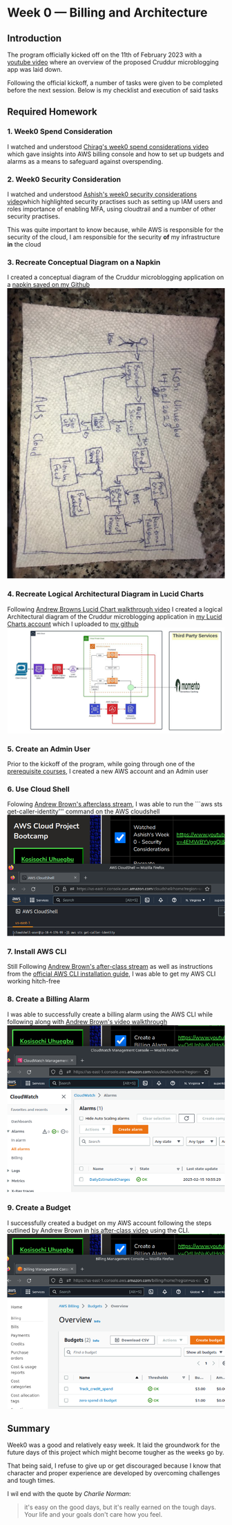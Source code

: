 # Week 0 — Billing and Architecture


## Introduction

The program officially kicked off on the 11th of February 2023 with a [youtube video](https://www.youtube.com/watch?v=SG8blanhAOg&list=PLBfufR7vyJJ7k25byhRXJldB5AiwgNnWv&index=12) where an overview of the proposed Cruddur microblogging app was laid down.

Following the official kickoff, a number of tasks were given to be completed before the next session. Below is my checklist and execution of said tasks


## Required Homework


### 1. Week0 Spend Consideration

I watched and understood [Chirag's week0 spend considerations video](https://www.youtube.com/watch?v=OVw3RrlP-sI&list=PLBfufR7vyJJ7k25byhRXJldB5AiwgNnWv&index=14) which gave insights into AWS billing console and how to set up budgets and alarms as a means to safeguard against overspending.


### 2. Week0 Security Consideration

I watched and understood [Ashish's week0 security considerations video](youtube.com/watch?v=OVw3RrlP-sI&list=PLBfufR7vyJJ7k25byhRXJldB5AiwgNnWv&index=15)which highlighted security practises such as setting up IAM users and roles importance of enabling MFA, using cloudtrail and a number of other security practises.

This was quite important to know because, while AWS is responsible for the security of the cloud, I am responsible for the security **of** my infrastructure **in** the cloud


### 3. Recreate Conceptual Diagram on a Napkin

I created a conceptual diagram of the Cruddur microblogging application on a [napkin saved on my Github](https://github.com/superklex/aws-bootcamp-cruddur-2023/blob/week0/journal/myAssets/week0/myCruddurNapkinConceptualDiagram.jpeg)
![image of napkin conceptual diagram](/journal/myAssets/week0/myCruddurNapkinConceptualDiagram.jpeg)


### 4. Recreate Logical Architectural Diagram in Lucid Charts

Following [Andrew Browns Lucid Chart walkthrough video](https://www.youtube.com/watch?v=K6FDrI_tz0k&list=PLBfufR7vyJJ7k25byhRXJldB5AiwgNnWv&index=17) I created a logical Architectural diagram of the Cruddur microblogging application in [my Lucid Charts account](https://lucid.app/lucidchart/8433e01a-0ee4-4ffb-be2f-ae881a524bc7/edit?invitationId=inv_da696cf9-dc84-4b71-8b7c-88afdb1979c5) which I uploaded to [my github](https://github.com/superklex/aws-bootcamp-cruddur-2023/blob/week0/journal/myAssets/week0/myCruddurLucidLogicalDiagram.jpeg)
![image of logical architectural diagram](/journal/myAssets/week0/myCruddurLucidLogicalDiagram.jpeg)


### 5. Create an Admin User

Prior to the kickoff of the program, while going through one of the [prerequisite courses](https://www.youtube.com/watch?v=SOTamWNgDKc), I created a new AWS account and an Admin user


### 6. Use Cloud Shell

Folowing [Andrew Brown's afterclass stream](https://www.youtube.com/watch?v=OdUnNuKylHg&list=PLBfufR7vyJJ7k25byhRXJldB5AiwgNnWv&index=14), I was able to run the ```aws sts get-caller-identity''' command on the AWS cloudshell
![AWS Cloudshell image](/journal/myAssets/week0/cloudshell.png)


### 7. Install AWS CLI

Still Following  [Andrew Brown's after-class stream](https://www.youtube.com/watch?v=OdUnNuKylHg&list=PLBfufR7vyJJ7k25byhRXJldB5AiwgNnWv&index=14) as well as instructions from the [official AWS CLI installation guide](https://docs.aws.amazon.com/cli/latest/userguide/getting-started-install.html#getting-started-install-instructions), I was able to get my AWS CLI working hitch-free


### 8. Create a Billing Alarm
I was able to successfully create a billing alarm using the AWS CLI while following along with [Andrew Brown's video walkthrough](https://www.youtube.com/watch?v=OdUnNuKylHg&list=PLBfufR7vyJJ7k25byhRXJldB5AiwgNnWv&index=14)
![Billing alarm image](/journal/myAssets/week0/billing%20alarm.png)

### 9. Create a Budget
I successfully created a budget on my AWS account following the steps outlined by Andrew Brown in [his after-class video](https://youtu.be/OdUnNuKylHg?list=PLBfufR7vyJJ7k25byhRXJldB5AiwgNnWv&t=3868) using the CLI.
![image of budgets](/journal/myAssets/week0/budgets.png)



## Summary
Week0 was a good and relatively easy week. It laid the groundwork for the future days of this project which might become tougher as the weeks go by.

That being said, I refuse to give up or get discouraged because I know that character and proper experience are developed by overcoming challenges and tough times.

I wil end with the quote by *Charlie Norman*:
> it's easy on the good days, but it's really earned on the tough days. Your life and your goals don't care how you feel.


